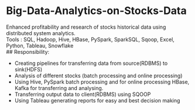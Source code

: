 # Big-Data-Analytics-on-Stocks-Data
Enhanced profitability and research of stocks historical data using distributed system analytics. 
<br> Tools : SQL, Hadoop, Hive, HBase, PySpark, SparkSQL, Sqoop, Excel, Python, Tableau, Snowflake
<br> ## Responsibility:
  * Creating pipelines for transferring data from source(RDBMS) to sink(HDFS)
  * Analysis of different stocks (batch processing and online processing)
  * Using Hive, PySpark batch processing and for online processing HBase, Kafka for transferring and analysing.
  * Transferring output data to client(RDBMS) using SQOOP
  * Using Tableau generating reports for easy and best decision making
